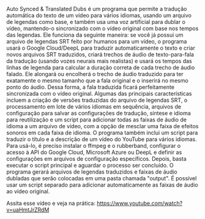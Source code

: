 Auto Synced & Translated Dubs é um programa que permite a tradução automática do texto de um vídeo para vários idiomas, usando um arquivo de legendas como base, e também usa uma voz artificial para dublar o vídeo, mantendo-o sincronizado com o vídeo original com base nos tempos das legendas. Ele funciona da seguinte maneira: se você já possui um arquivo de legendas SRT feito por humanos para um vídeo, o programa usará o Google Cloud/DeepL para traduzir automaticamente o texto e criar novos arquivos SRT traduzidos, criará trechos de áudio de texto-para-fala da tradução (usando vozes neurais mais realistas) e usará os tempos das linhas de legenda para calcular a duração correta de cada trecho de áudio falado. Ele alongará ou encolherá o trecho de áudio traduzido para ter exatamente o mesmo tamanho que a fala original e o inserirá no mesmo ponto do áudio. Dessa forma, a fala traduzida ficará perfeitamente sincronizada com o vídeo original. Algumas das principais características incluem a criação de versões traduzidas do arquivo de legendas SRT, o processamento em lote de vários idiomas em sequência, arquivos de configuração para salvar as configurações de tradução, síntese e idioma para reutilização e um script para adicionar todas as faixas de áudio de idioma a um arquivo de vídeo, com a opção de mesclar uma faixa de efeitos sonoros em cada faixa de idioma. O programa também inclui um script para traduzir o título e a descrição de um vídeo do YouTube para vários idiomas. Para usá-lo, é preciso instalar o ffmpeg e o rubberband, configurar o acesso à API do Google Cloud, Microsoft Azure ou DeepL e definir as configurações em arquivos de configuração específicos. Depois, basta executar o script principal e aguardar o processo ser concluído. O programa gerará arquivos de legendas traduzidos e faixas de áudio dubladas que serão colocadas em uma pasta chamada "output". É possível usar um script separado para adicionar automaticamente as faixas de áudio ao vídeo original.

Assita esse vídeo e veja na prática: https://www.youtube.com/watch?v=uaHmtJrZRdM
